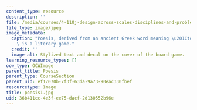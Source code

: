 ```yaml
---
content_type: resource
description: ''
file: /media/courses/4-110j-design-across-scales-disciplines-and-problem-contexts-spring-2013/36b411cc4e3fee75dacf2d130552b96e_poesis1.jpg
file_type: image/jpeg
image_metadata:
  caption: "Poesis, derived from an ancient Greek word meaning \u201Cto make,\u201D\
    \ is a literary game."
  credit: ''
  image-alt: Stylized text and decal on the cover of the board game.
learning_resource_types: []
ocw_type: OCWImage
parent_title: Poesis
parent_type: CourseSection
parent_uid: ef17070b-7f3f-63da-9a73-90eac330fbef
resourcetype: Image
title: poesis1.jpg
uid: 36b411cc-4e3f-ee75-dacf-2d130552b96e
---
```

